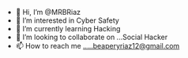 - 👋 Hi, I’m @MRBRiaz
- 👀 I’m interested in Cyber Safety
- 🌱 I’m currently learning Hacking
- 💞️ I’m looking to collaborate on ...Social Hacker
- 📫 How to reach me .....beaperyriaz12@gmail.com

<!---
MRBRiaz/MRBRiaz is a ✨ special ✨ repository because its `README.md` (this file) appears on your GitHub profile.
You can click the Preview link to take a look at your changes.
--->
